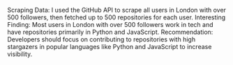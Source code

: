 Scraping Data: I used the GitHub API to scrape all users in London with over 500 followers, then fetched up to 500 repositories for each user.
Interesting Finding: Most users in London with over 500 followers work in tech and have repositories primarily in Python and JavaScript.
Recommendation: Developers should focus on contributing to repositories with high stargazers in popular languages like Python and JavaScript to increase visibility.
